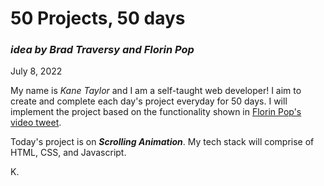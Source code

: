 # 50 Projects, 50 days
### *idea by Brad Traversy and Florin Pop*

July 8, 2022

My name is *Kane Taylor* and I am a self-taught web developer! I aim to create and complete each day's project everyday for 50 days. I will implement the project based on the functionality shown in [Florin Pop's video tweet](https://twitter.com/florinpop1705/status/1542923659546951681).

Today's project is on ***Scrolling Animation***. My tech stack will comprise of HTML, CSS, and Javascript.

K.